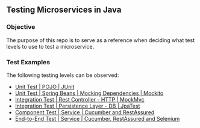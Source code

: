 ## Testing Microservices in Java

### Objective

The purpose of this repo is to serve as a reference when deciding what test levels to use to test a microservice.

### Test Examples

The following testing levels can be observed:

- [Unit Test | POJO | JUnit](src/test/java/org/chicu/model/EmployeeDetailsBuilderTest.java)
- [Unit Test | Spring Beans | Mocking Dependencies | Mockito](src/test/java/org/chicu/service/EmployeeServiceTest.java)
- [Integration Test | Rest Controller - HTTP | MockMvc](src/test/java/org/chicu/controller/EmployeeControllerTest.java)
- [Integration Test | Persistence Layer - DB | JpaTest](src/test/java/org/chicu/repository/EmployeeRepositoryTest.java)
- [Component Test | Service | Cucumber and RestAssured](src/test/resources/features/rest/user-management.feature)
- [End-to-End Test | Service | Cucumber, RestAssured and Selenium](src/test/resources/features/ui/user-management-ui.feature)